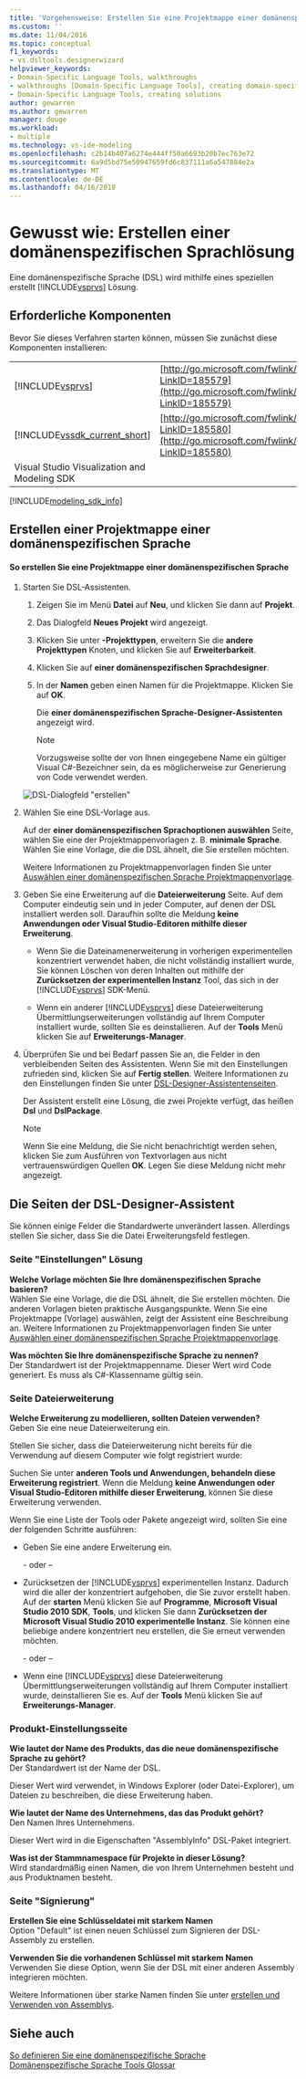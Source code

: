```yaml
---
title: 'Vorgehensweise: Erstellen Sie eine Projektmappe einer domänenspezifischen Sprache | Microsoft Docs'
ms.custom: ''
ms.date: 11/04/2016
ms.topic: conceptual
f1_keywords:
- vs.dsltools.designerwizard
helpviewer_keywords:
- Domain-Specific Language Tools, walkthroughs
- walkthroughs [Domain-Specific Language Tools], creating domain-specific language
- Domain-Specific Language Tools, creating solutions
author: gewarren
ms.author: gewarren
manager: douge
ms.workload:
- multiple
ms.technology: vs-ide-modeling
ms.openlocfilehash: c2b14b407a6274e444ff50a6693b20b7ec763e72
ms.sourcegitcommit: 6a9d5bd75e50947659fd6c837111a6a547884e2a
ms.translationtype: MT
ms.contentlocale: de-DE
ms.lasthandoff: 04/16/2018
---
```

# <a name="how-to-create-a-domain-specific-language-solution"></a>Gewusst wie: Erstellen einer domänenspezifischen Sprachlösung
Eine domänenspezifische Sprache (DSL) wird mithilfe eines speziellen erstellt [!INCLUDE[vsprvs](../code-quality/includes/vsprvs_md.md)] Lösung.  
  
## <a name="prerequisites"></a>Erforderliche Komponenten  
 Bevor Sie dieses Verfahren starten können, müssen Sie zunächst diese Komponenten installieren:  
  
|||  
|-|-|  
|[!INCLUDE[vsprvs](../code-quality/includes/vsprvs_md.md)]|[http://go.microsoft.com/fwlink/?LinkID=185579](http://go.microsoft.com/fwlink/?LinkID=185579)|  
|[!INCLUDE[vssdk_current_short](../modeling/includes/vssdk_current_short_md.md)]|[http://go.microsoft.com/fwlink/?LinkID=185580](http://go.microsoft.com/fwlink/?LinkID=185580)|  
|Visual Studio Visualization and Modeling SDK||  


[!INCLUDE[modeling_sdk_info](includes/modeling_sdk_info.md)]

  
## <a name="creating-a-domain-specific-language-solution"></a>Erstellen einer Projektmappe einer domänenspezifischen Sprache  
  
#### <a name="to-create-a-domain-specific-language-solution"></a>So erstellen Sie eine Projektmappe einer domänenspezifischen Sprache  
  
1.  Starten Sie DSL-Assistenten.  
  
    1.  Zeigen Sie im Menü **Datei** auf **Neu**, und klicken Sie dann auf **Projekt**.  
  
    2.  Das Dialogfeld **Neues Projekt** wird angezeigt.  
  
    3.  Klicken Sie unter **-Projekttypen**, erweitern Sie die **andere Projekttypen** Knoten, und klicken Sie auf **Erweiterbarkeit**.  
  
    4.  Klicken Sie auf **einer domänenspezifischen Sprachdesigner**.  
  
    5.  In der **Namen** geben einen Namen für die Projektmappe. Klicken Sie auf **OK**.  
  
         Die **einer domänenspezifischen Sprache-Designer-Assistenten** angezeigt wird.  
  
        > [!NOTE]
        >  Vorzugsweise sollte der von Ihnen eingegebene Name ein gültiger Visual C#-Bezeichner sein, da es möglicherweise zur Generierung von Code verwendet werden.  
  
     ![DSL-Dialogfeld "erstellen"](../modeling/media/create_dsldialog.png "Create_DSLDialog")  
  
2.  Wählen Sie eine DSL-Vorlage aus.  
  
     Auf der **einer domänenspezifischen Sprachoptionen auswählen** Seite, wählen Sie eine der Projektmappenvorlagen z. B. **minimale Sprache**. Wählen Sie eine Vorlage, die die DSL ähnelt, die Sie erstellen möchten.  
  
     Weitere Informationen zu Projektmappenvorlagen finden Sie unter [Auswählen einer domänenspezifischen Sprache Projektmappenvorlage](../modeling/choosing-a-domain-specific-language-solution-template.md).  
  
3.  Geben Sie eine Erweiterung auf die **Dateierweiterung** Seite. Auf dem Computer eindeutig sein und in jeder Computer, auf denen der DSL installiert werden soll. Daraufhin sollte die Meldung **keine Anwendungen oder Visual Studio-Editoren mithilfe dieser Erweiterung**.  
  
    -   Wenn Sie die Dateinamenerweiterung in vorherigen experimentellen konzentriert verwendet haben, die nicht vollständig installiert wurde, Sie können Löschen von deren Inhalten out mithilfe der **Zurücksetzen der experimentellen Instanz** Tool, das sich in der [!INCLUDE[vsprvs](../code-quality/includes/vsprvs_md.md)] SDK-Menü.  
  
    -   Wenn ein anderer [!INCLUDE[vsprvs](../code-quality/includes/vsprvs_md.md)] diese Dateierweiterung Übermittlungserweiterungen vollständig auf Ihrem Computer installiert wurde, sollten Sie es deinstallieren. Auf der **Tools** Menü klicken Sie auf **Erweiterungs-Manager**.  
  
4.  Überprüfen Sie und bei Bedarf passen Sie an, die Felder in den verbleibenden Seiten des Assistenten. Wenn Sie mit den Einstellungen zufrieden sind, klicken Sie auf **Fertig stellen**. Weitere Informationen zu den Einstellungen finden Sie unter [DSL-Designer-Assistentenseiten](#settings).  
  
     Der Assistent erstellt eine Lösung, die zwei Projekte verfügt, das heißen **Dsl** und **DslPackage**.  
  
    > [!NOTE]
    >  Wenn Sie eine Meldung, die Sie nicht benachrichtigt werden sehen, klicken Sie zum Ausführen von Textvorlagen aus nicht vertrauenswürdigen Quellen **OK**. Legen Sie diese Meldung nicht mehr angezeigt.  
  
##  <a name="settings"></a> Die Seiten der DSL-Designer-Assistent  
 Sie können einige Felder die Standardwerte unverändert lassen. Allerdings stellen Sie sicher, dass Sie die Datei Erweiterungsfeld festlegen.  
  
### <a name="solution-settings-page"></a>Seite "Einstellungen" Lösung  
 **Welche Vorlage möchten Sie Ihre domänenspezifischen Sprache basieren?**  
 Wählen Sie eine Vorlage, die die DSL ähnelt, die Sie erstellen möchten. Die anderen Vorlagen bieten praktische Ausgangspunkte. Wenn Sie eine Projektmappe (Vorlage) auswählen, zeigt der Assistent eine Beschreibung an. Weitere Informationen zu Projektmappenvorlagen finden Sie unter [Auswählen einer domänenspezifischen Sprache Projektmappenvorlage](../modeling/choosing-a-domain-specific-language-solution-template.md).  
  
 **Was möchten Sie Ihre domänenspezifische Sprache zu nennen?**  
 Der Standardwert ist der Projektmappenname. Dieser Wert wird Code generiert. Es muss als C#-Klassenname gültig sein.  
  
### <a name="file-extension-page"></a>Seite Dateierweiterung  
 **Welche Erweiterung zu modellieren, sollten Dateien verwenden?**  
 Geben Sie eine neue Dateierweiterung ein.  
  
 Stellen Sie sicher, dass die Dateierweiterung nicht bereits für die Verwendung auf diesem Computer wie folgt registriert wurde:  
  
 Suchen Sie unter **anderen Tools und Anwendungen, behandeln diese Erweiterung registriert**. Wenn die Meldung **keine Anwendungen oder Visual Studio-Editoren mithilfe dieser Erweiterung**, können Sie diese Erweiterung verwenden.  
  
 Wenn Sie eine Liste der Tools oder Pakete angezeigt wird, sollten Sie eine der folgenden Schritte ausführen:  
  
-   Geben Sie eine andere Erweiterung ein.  
  
     \- oder –  
  
-   Zurücksetzen der [!INCLUDE[vsprvs](../code-quality/includes/vsprvs_md.md)] experimentellen Instanz. Dadurch wird die aller der konzentriert aufgehoben, die Sie zuvor erstellt haben. Auf der **starten** Menü klicken Sie auf **Programme**, **Microsoft Visual Studio 2010 SDK**, **Tools**, und klicken Sie dann **Zurücksetzen der Microsoft Visual Studio 2010 experimentelle Instanz**. Sie können eine beliebige andere konzentriert neu erstellen, die Sie erneut verwenden möchten.  
  
     \- oder –  
  
-   Wenn eine [!INCLUDE[vsprvs](../code-quality/includes/vsprvs_md.md)] diese Dateierweiterung Übermittlungserweiterungen vollständig auf Ihrem Computer installiert wurde, deinstallieren Sie es. Auf der **Tools** Menü klicken Sie auf **Erweiterungs-Manager**.  
  
### <a name="product-settings-page"></a>Produkt-Einstellungsseite  
 **Wie lautet der Name des Produkts, das die neue domänenspezifische Sprache zu gehört?**  
 Der Standardwert ist der Name der DSL.  
  
 Dieser Wert wird verwendet, in Windows Explorer (oder Datei-Explorer), um Dateien zu beschreiben, die diese Erweiterung haben.  
  
 **Wie lautet der Name des Unternehmens, das das Produkt gehört?**  
 Den Namen Ihres Unternehmens.  
  
 Dieser Wert wird in die Eigenschaften "AssemblyInfo" DSL-Paket integriert.  
  
 **Was ist der Stammnamespace für Projekte in dieser Lösung?**  
 Wird standardmäßig einen Namen, die von Ihrem Unternehmen besteht und aus Produktnamen besteht.  
  
### <a name="signing-page"></a>Seite "Signierung"  
 **Erstellen Sie eine Schlüsseldatei mit starkem Namen**  
 Option "Default" ist einen neuen Schlüssel zum Signieren der DSL-Assembly zu erstellen.  
  
 **Verwenden Sie die vorhandenen Schlüssel mit starkem Namen**  
 Verwenden Sie diese Option, wenn Sie der DSL mit einer anderen Assembly integrieren möchten.  
  
 Weitere Informationen über starke Namen finden Sie unter [erstellen und Verwenden von Assemblys](http://go.microsoft.com/fwlink/?LinkId=186073).  

## <a name="see-also"></a>Siehe auch

[So definieren Sie eine domänenspezifische Sprache](../modeling/how-to-define-a-domain-specific-language.md)  
[Domänenspezifische Sprache Tools Glossar](http://msdn.microsoft.com/ca5e84cb-a315-465c-be24-76aa3df276aa)
